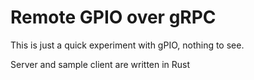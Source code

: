 # Remote GPIO over gRPC

This is just a quick experiment with gPIO, nothing to see.

Server and sample client are written in Rust
